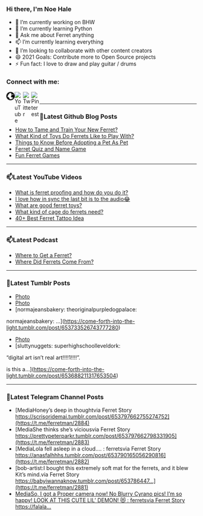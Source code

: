 ### Hi there, I'm Noe Hale

- 🔭 I’m currently working on BHW
- 🌱 I’m currently learning Python
- 💬 Ask me about Ferret anything
- 📫 I’m currently learning everything
- 🔭 I’m looking to collaborate with other content creators
- 😄 2021 Goals: Contribute more to Open Source projects
- ⚡ Fun fact: I love to draw and play guitar / drums

### Connect with me:

[<img align="left" alt="ferretvoice.com" width="22px" src="https://raw.githubusercontent.com/iconic/open-iconic/master/svg/globe.svg" />](https://ferretvoice.com)
[<img align="left" alt="YouTube" width="22px" src="https://cdn.jsdelivr.net/npm/simple-icons@v3/icons/youtube.svg" />](https://www.youtube.com/channel/UCk665XTfaMLVwFVWUmgnDiw)
[<img align="left" alt="Twitter" width="22px" src="https://cdn.jsdelivr.net/npm/simple-icons@v3/icons/twitter.svg" />](https://twitter.com/voiceferret)
[<img align="left" alt="Pinterest" width="22px" src="https://cdn.jsdelivr.net/npm/simple-icons@v3/icons/pinterest.svg" />](https://www.pinterest.com/voiceferret/)

<br />

---
### 🔭Latest Github Blog Posts
<!-- GITHUB:START -->
- [How to Tame and Train Your New Ferret?](http://noehale.github.io/how-to-tame-and-train-your-new-ferret/)
- [What Kind of Toys Do Ferrets Like to Play With?](http://noehale.github.io/what-kind-of-toys-do-ferrets-like-to-play-with/)
- [Things to Know Before Adopting a Pet As Pet](http://noehale.github.io/things-to-know-before-adopting-a-pet-as-pet/)
- [Ferret Quiz and Name Game](http://noehale.github.io/ferret-quiz/)
- [Fun Ferret Games](http://noehale.github.io/fun-ferret-games/)
<!-- GITHUB:END -->
---
### 📫Latest YouTube Videos

<!-- YOUTUBE:START -->
- [What is ferret proofing and how do you do it?](https://www.youtube.com/watch?v=81Syh_DJBQQ)
- [I love how in sync the last bit is to the audio😂](https://www.youtube.com/watch?v=WHBeGHwSlGY)
- [What are good ferret toys?](https://www.youtube.com/watch?v=tPxRilBzc0s)
- [What kind of cage do ferrets need?](https://www.youtube.com/watch?v=xzz6hC3sR5A)
- [40+ Best Ferret Tattoo Idea](https://www.youtube.com/watch?v=KIKqduR6Xcs)
<!-- YOUTUBE:END -->

---
### 📫Latest Podcast

<!-- PODCAST:START -->
- [Where to Get a Ferret?](https://anchor.fm/ferretvoice/episodes/Where-to-Get-a-Ferret-erurfu)
- [Where Did Ferrets Come From?](https://anchor.fm/ferretvoice/episodes/Where-Did-Ferrets-Come-From-eruq8g)
<!-- PODCAST:END -->
---
### 📝Latest Tumblr Posts

<!-- TUMBLR:START -->
- [Photo](https://come-forth-into-the-light.tumblr.com/post/653801458902450176)
- [Photo](https://come-forth-into-the-light.tumblr.com/post/653778820522016768)
- [normajeansbakery:
theoriginalpurpledogpalace:

normajeansbakery:
...](https://come-forth-into-the-light.tumblr.com/post/653733526743777280)
- [Photo](https://come-forth-into-the-light.tumblr.com/post/653710886893223936)
- [sluttynuggets:
superhighschoolleveldork:

“digital art isn’t real art!!!!1!!!!”.


is this a...](https://come-forth-into-the-light.tumblr.com/post/653688211317653504)
<!-- TUMBLR:END -->
---
### 📝Latest Telegram Channel Posts

<!-- TELEGRAM:START -->
- [MediaHoney’s deep in thoughtvia Ferret Story https://scrisoridemai.tumblr.com/post/653797662755274752](https://t.me/ferretman/2884)
- [MediaShe thinks she’s viciousvia Ferret Story https://prettypeterparkr.tumblr.com/post/653797662798331905](https://t.me/ferretman/2883)
- [MediaLola fell asleep in a cloud…. : ferretsvia Ferret Story https://anasfalhhhs.tumblr.com/post/653790165056290816](https://t.me/ferretman/2882)
- [bob-artist:I bought this extremely soft mat for the ferrets, and it blew Kit’s mind.via Ferret Story https://babyiwannaknow.tumblr.com/post/653786447...](https://t.me/ferretman/2881)
- [MediaSo, I got a Proper camera now! No Blurry Cyrano pics! I’m so happy! LOOK AT THIS CUTE LIL’ DEMON! 😻 : ferretsvia Ferret Story https://falala...](https://t.me/ferretman/2880)
<!-- TELEGRAM:END -->
